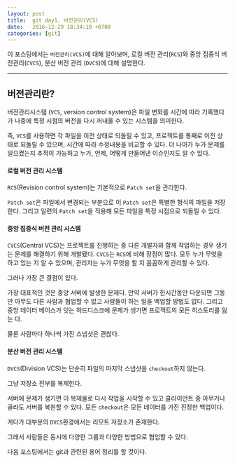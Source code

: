 ```yaml
---
layout: post
title:  git day1. 버전관리(VCS)
date:   2016-12-29 18:34:10 +0700
categories: [git]
---
```

이 포스팅에서는 `버전관리(VCS)`에 대해 알아보며, 로컬 버전 관리(`RCS`)와 중앙 집중식 버전관리(`CVCS`), 분산 버전 관리 (`DVCS`)에 대해 설명한다.
<hr>

## 버전관리란?

버전관리시스템 (`VCS`, version control system)은 파일 변화를 시간에 따라 기록했다가
나중에 특정 시점의 버전을 다시 꺼내올 수 있는 시스템을 의미한다.

즉, `VCS`를 사용하면 각 파일을 이전 상태로 되돌릴 수 있고, 프로젝트를 통째로 이전 상태로 되돌릴 수 있으며,
시간에 따라 수정내용을 비교할 수 있다. 더 나아가 누가 문제를 일으켰는지 추적이 가능하고 누가, 언제, 어떻게 만들어낸 이슈인지도 알 수 있다.

#### 로컬 버전 관리 시스템

`RCS`(Revision control system)는 기본적으로 `Patch set`을 관리한다.

`Patch set`은 파일에서 변경되는 부분으로 이 `Patch set`은 특별한 형식의 파일을 저장한다. 그리고 일련의 `Patch set`을 적용해 모든 파일을 특정 시점으로 되돌릴 수 있다.

#### 중앙 집중식 버전 관리 시스템

`CVCS`(Central VCS)는 프로젝트를 진행하는 중 다른 개발자와 함께 작업하는 경우 생기는 문제를 해결하기 위해 개발됐다. `CVCS`는 `RCS`에 비해 장점이 많다. 모두 누가 무엇을 하고 있는 지 알 수 있으며, 관리자는 누가 무엇을 할 지 꼼꼼하게 관리할 수 있다.

그러나 가장 큰 결점이 있다.

가장 대표적인 것은 중앙 서버에 발생한 문제다. 만약 서버가 한시간동안 다운되면 그동안 아무도 다른 사람과 협업할 수 없고 사람들이 하는 일을 백업할 방법도 없다. 그리고 중앙 데이터 베이스가 잇는 하드디스크에 문제가 생기면 프로젝트의 모든 히스토리를 잃는 다.

물론 사람마다 하나씩 가진 스냅샷은 괜찮다.

#### 분산 버전 관리 시스템
`DVCS`(Division VCS)는 단순히 파일의 마지막 스냅샷을 `checkout`하지 않는다.

그냥 저장소 전부를 복제한다.

서버에 문제가 생기면 이 복제물로 다시 작업을 시작할 수 있고 클라이언트 중 아무거나 골라도 서버를 복원할 수 있다. 모든 `checkout`은 모든 데이터를 가진 진정한 백업이다.

게다가 대부분의 `DVCS`환경에서는 리모트 저장소가 존재한다.

그래서 사람들은 동시에 다양한 그룹과 다양한 방법으로 협업할 수 있다.

다음 포스팅에서는 git과 관련된 용어 정리를 할 것이다.

